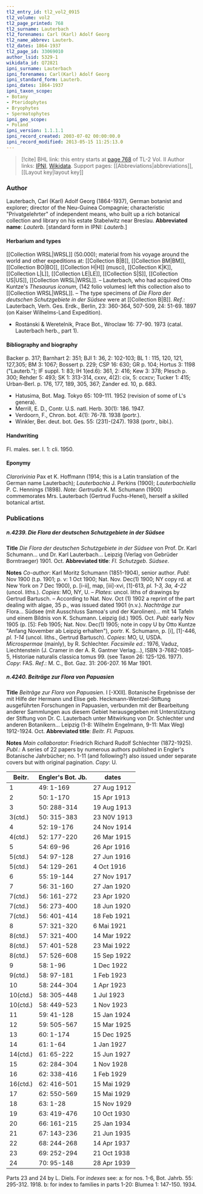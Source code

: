 ```yaml
---
tl2_entry_id: tl2_vol2_0915
tl2_volume: vol2
tl2_page_printed: 768
tl2_surname: Lauterbach
tl2_forenames: Carl (Karl) Adolf Georg
tl2_name_abbrev: Lauterb.
tl2_dates: 1864-1937
tl2_page_id: 33069010
author_lsid: 5329-1
wikidata_id: Q72821
ipni_surname: Lauterbach
ipni_forenames: Carl(Karl) Adolf Georg
ipni_standard_form: Lauterb.
ipni_dates: 1864-1937
ipni_taxon_scope: 
- Botany
- Pteridophytes
- Bryophytes
- Spermatophytes
ipni_geo_scope: 
- Poland
ipni_version: 1.1.1.1
ipni_record_created: 2003-07-02 00:00:00.0
ipni_record_modified: 2013-05-15 11:25:13.0
---
```


> [!cite] BHL link: this entry starts at [page 768](https://www.biodiversitylibrary.org/page/33069010) of TL-2 Vol. II
> Author links: [IPNI](https://www.ipni.org/a/5329-1), [Wikidata](https://www.wikidata.org/wiki/Q72821). Support pages: [[Abbreviations|abbreviations]], [[Layout key|layout key]]

### Author

Lauterbach, Carl (Karl) Adolf Georg (1864-1937), German botanist and explorer; director of the Neu-Guinea Compagnie; characteristic "Privatgelehrter" of independent means, who built up a rich botanical collection and library on his estate Stabelwitz near Breslau. 
**Abbreviated name**: *Lauterb.* \[standard form in IPNI: *Lauterb.*\]

#### Herbarium and types

[[Collection WRSL|WRSL]] (50.000); material from his voyage around the world and other expeditions at: [[Collection B|B]], [[Collection BM|BM]], [[Collection BO|BO]], [[Collection H|H]] (musci), [[Collection K|K]], [[Collection L|L]], [[Collection LE|LE]], [[Collection S|S]], [[Collection US|US]], [[Collection WRSL|WRSL]]. – Lauterbach, who had acquired Otto Kuntze's *Thesaurus iconum*, (142 folio volumes) left this collection also to [[Collection WRSL|WRSL]]. – The type specimens of *Die Flora der deutschen Schutzgebiete in der Südsee* were at [[Collection B|B]].
*Ref*.: Lauterbach, Verh. Ges. Erdk., Berlin, 23: 360-364, 507-509, 24: 51-69. 1897 (on Kaiser Wilhelms-Land Expedition).
- Rostánski & Weretelnik, Prace Bot., Wroclaw 16: 77-90. 1973 (catal. Lauterbach herb., part 1).

#### Bibliography and biography

Backer p. 317; Barnhart 2: 351; BJI 1: 36, 2: 102-103; BL 1 : 115, 120, 121, 127,305; BM 3: 1067; Bossert p. 229; CSP 16: 630; GR p. 104; Hortus 3: 1198 ("Lauterb."); IF suppl. 1: 83; IH 1(ed.6): 361, 2: 416; Kew 3: 378; Plesch p. 300; Rehder 5: 493; SK 1: 313-314, cxxv, 4(2): cix, 5: ccxcv; Tucker 1: 415; Urban-Berl. p. 176, 177, 189, 305, 367; Zander ed. 10, p. 683.
- Hatusima, Bot. Mag. Tokyo 65: 109-111. 1952 (revision of some of L's genera).
- Merrill, E. D., Contr. U.S. natl. Herb. 30(1): 186. 1947.
- Verdoorn, F., Chron. bot. 4(1): 76-78. 1938 (portr.).
- Winkler, Ber. deut. bot. Ges. 55: (231)-(247). 1938 (portr., bibl.).

#### Handwriting

Fl. males. ser. I. 1: cli. 1950.

#### Eponymy

*Clarorivinia* Pax et K. Hoffmann (1914; this is a Latin translation of the German name Lauterbach); *Lauterbachia* J. Perkins (1900); *Lauterbachiella* P. C. Hennings (1898). *Note*: *Gertrudia* K. M. Schumann (1900) commemorates Mrs. Lauterbach (Gertrud Fuchs-Henel), herself a skilled botanical artist.

### Publications

##### n.4239. Die Flora der deutschen Schutzgebiete in der Südsee

**Title**
*Die Flora der deutschen Schutzgebiete in der Südsee* von Prof. Dr. Karl Schumann... und Dr. Karl Lauterbach... Leipzig (Verlag von Gebrüder Borntraeger) 1901. Oct.
**Abbreviated title**: *Fl. Schutzgeb. Südsee*.

**Notes**
*Co-author*: Karl Moritz Schumann (1851-1904), senior author.
*Publ*: Nov 1900 (t.p. 1901; p. v: 1 Oct 1900; Nat. Nov. Dec(1) 1900; NY copy rd. at New York on 7 Dec 1900), p. \[i-ii\], map, \[iii\]-xvi, \[1\]-613, *pl. 1-3, 3a, 4-22* (uncol. liths.). *Copies*: MO, NY, U. – *Plates*: uncol. liths of drawings by Gertrud Bartusch. – According to Nat. Nov. Oct (1) 1902 a reprint of the part dealing with algae, 35 p., was issued dated 1901 (n.v.).
*Nachträge* zur Flora... Südsee (mit Ausschluss Samoa's und der Karolinen)... mit 14 Tafeln und einem Bildnis von K. Schumann. Leipzig (id.) 1905. Oct. *Publ*: early Nov 1905 (p. \[5\]: Feb 1905; Nat. Nov. Dec(1) 1905; note in copy U by Otto Kuntze "Anfang November ab Leipzig erhalten"), portr. K. Schumann, p. \[i\], \[1\]-446, *pl. 1-14* (uncol. liths., Gertrud Bartusch). *Copies*: MO, U, USDA. *Microspermae* (mainly), by R. Schlechter.
*Facsimile ed*.: 1976, Vaduz, Liechtenstein (J. Cramer in der A. R. Gantner Verlag...), ISBN 3-7682-1085-5, Historiae naturalis classica tomus 99. (see Taxon 26: 125-126. 1977). *Copy*: FAS.
*Ref*.: M. C., Bot. Gaz. 31: 206-207. 16 Mar 1901.

##### n.4240. Beiträge zur Flora von Papuasien

**Title**
*Beiträge zur Flora von Papuasien*. I \[-XXII\]. Botanische Ergebnisse der mit Hilfe der Hermann und Elise geb. Heckmann-Wentzel-Stiftung ausgeführten Forschungen in Papuasien, verbunden mit der Bearbeitung anderer Sammlungen aus diesem Gebiet herausgegeben mit Unterstützung der Stiftung von Dr. C. Lauterbach unter Mitwirkung von Dr. Schlechter und anderen Botanikern... Leipzig (1-8: Wilhelm Engelmann, 9-11: Max Weg) 1912-1924. Oct.
**Abbreviated title**: *Beitr. Fl. Papuas.*

**Notes**
*Main collaborator*: Friedrich Richard Rudolf Schlechter (1872-1925).
*Publ*.: A series of 22 papers by numerous authors published in Engler's Botanische Jahrbücher; no. 1-11 (and following?) also issued under separate covers but with original pagination. *Copy*: U.

|Beitr.	|Engler's Bot. Jb.	|dates|
|---	|---	|---	|
|1	|49: 1-169	|27 Aug 1912|
|2	|50: 1-170	|15 Apr 1913|
|3	|50: 288-314	|19 Aug 1913|
|3(ctd.)	|50: 315-383	|23 N0V 1913|
|4	|52: 19-176	|24 Nov 1914|
|4(ctd.)	|52: 177-220	|26 Mar 1915|
|5	|54: 69-96	|26 Apr 1916|
|5(ctd.)	|54: 97-128	|27 Jun 1916|
|5(ctd.)	|54: 129-261	|4 Oct 1916|
|6	|55: 19-144	|27 Nov 1917|
|7	|56: 31-160	|27 Jan 1920|
|7(ctd.)	|56: 161-272	|23 Apr 1920|
|7(ctd.)	|56: 273-400	|18 Jun 1920|
|7(ctd.)	|56: 401-414	|18 Feb 1921|
|8	|57: 321-320	|6 Mai 1921|
|8(ctd.)	|57: 321-400	|14 Mar 1922|
|8(ctd.)	|57: 401-528	|23 Mai 1922|
|8(ctd.)	|57: 526-608	|15 Sep 1922|
|9	|58: 1-96	|1 Dec 1922|
|9(ctd.)	|58: 97-181	|1 Feb 1923|
|10	|58: 244-304	|1 Apr 1923|
|10(ctd.)	|58: 305-448	|1 Jul 1923|
|10(ctd.)	|58: 449-523	|1 Nov 1923|
|11	|59: 41-128	|15 Jan 1924|
|12	|59: 505-567	|15 Mar 1925|
|13	|60: 1-174	|15 Dec 1925|
|14	|61: 1-64	|1 Jan 1927|
|14(ctd.)	|61: 65-222	|15 Jun 1927|
|15	|62: 284-304	|1 Nov 1928|
|16	|62: 338-416	|1 Feb 1929|
|16(ctd.)	|62: 416-501	|15 Mai 1929|
|17	|62: 550-569	|15 Mai 1929|
|18	|63: 1-28	|15 Nov 1929|
|19	|63: 419-476	|10 Oct 1930|
|20	|66: 161-215	|25 Jan 1934|
|21	|67: 143-236	|21 Jun 1935|
|22	|68: 244-268	|14 Apr 1937|
|23	|69: 252-294	|21 Oct 1938|
|24	|70: 95-148	|28 Apr 1939|

Parts 23 and 24 by L. Diels. For *indexes* see:
a: for nos. 1-6, Bot. Jahrb. 55: 295-312. 1918.
b: for index to families in parts 1-20: Blumea 1: 147-150. 1934.


